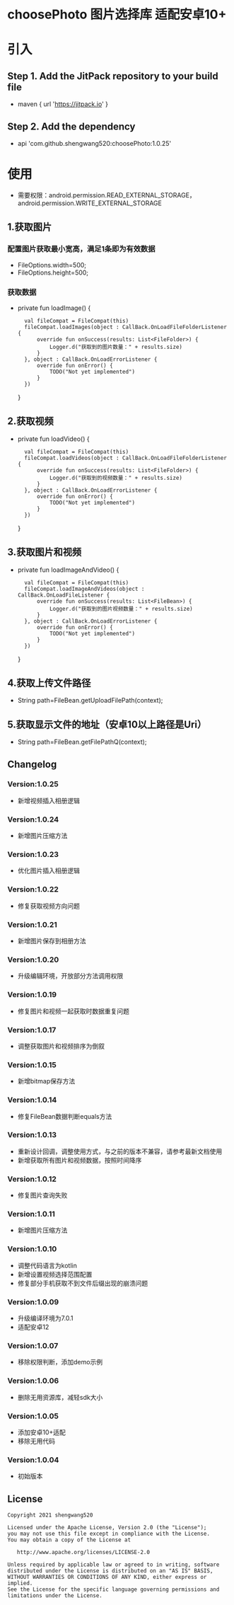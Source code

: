 # choosePhoto 图片选择库 适配安卓10+

# 引入

## Step 1. Add the JitPack repository to your build file

* maven { url '<https://jitpack.io>' }

## Step 2. Add the dependency

* api 'com.github.shengwang520:choosePhoto:1.0.25'

# 使用

* 需要权限：android.permission.READ_EXTERNAL_STORAGE，android.permission.WRITE_EXTERNAL_STORAGE

## 1.获取图片

### 配置图片获取最小宽高，满足1条即为有效数据

* FileOptions.width=500;
* FileOptions.height=500;

### 获取数据

* private fun loadImage() {

        val fileCompat = FileCompat(this)
        fileCompat.loadImages(object : CallBack.OnLoadFileFolderListener {
            override fun onSuccess(results: List<FileFolder>) {
                Logger.d("获取到的图片数量：" + results.size)
            }
        }, object : CallBack.OnLoadErrorListener {
            override fun onError() {
                TODO("Not yet implemented")
            }
        })
  }

## 2.获取视频

* private fun loadVideo() {

        val fileCompat = FileCompat(this)
        fileCompat.loadVideos(object : CallBack.OnLoadFileFolderListener {
            override fun onSuccess(results: List<FileFolder>) {
                Logger.d("获取到的视频数量：" + results.size)
            }
        }, object : CallBack.OnLoadErrorListener {
            override fun onError() {
                TODO("Not yet implemented")
            }
        })
  }

## 3.获取图片和视频

* private fun loadImageAndVideo() {

        val fileCompat = FileCompat(this)
        fileCompat.loadImageAndVideos(object : CallBack.OnLoadFileListener {
            override fun onSuccess(results: List<FileBean>) {
                Logger.d("获取到的图片视频数量：" + results.size)
            }
        }, object : CallBack.OnLoadErrorListener {
            override fun onError() {
                TODO("Not yet implemented")
            }
        })
  }

## 4.获取上传文件路径

* String path=FileBean.getUploadFilePath(context);

## 5.获取显示文件的地址（安卓10以上路径是Uri）

* String path=FileBean.getFilePathQ(context);

## Changelog

### Version:1.0.25

* 新增视频插入相册逻辑

### Version:1.0.24

* 新增图片压缩方法

### Version:1.0.23

* 优化图片插入相册逻辑

### Version:1.0.22

* 修复获取视频方向问题

### Version:1.0.21

* 新增图片保存到相册方法

### Version:1.0.20

* 升级编辑环境，开放部分方法调用权限

### Version:1.0.19

* 修复图片和视频一起获取时数据重复问题

### Version:1.0.17

* 调整获取图片和视频排序为倒叙

### Version:1.0.15

* 新增bitmap保存方法

### Version:1.0.14

* 修复FileBean数据判断equals方法

### Version:1.0.13

* 重新设计回调，调整使用方式，与之前的版本不兼容，请参考最新文档使用
* 新增获取所有图片和视频数据，按照时间降序

### Version:1.0.12

* 修复图片查询失败

### Version:1.0.11

* 新增图片压缩方法

### Version:1.0.10

* 调整代码语言为kotlin
* 新增设置视频选择范围配置
* 修复部分手机获取不到文件后缀出现的崩溃问题

### Version:1.0.09

* 升级编译环境为7.0.1
* 适配安卓12

### Version:1.0.07

* 移除权限判断，添加demo示例

### Version:1.0.06

* 删除无用资源库，减轻sdk大小

### Version:1.0.05

* 添加安卓10+适配
* 移除无用代码

### Version:1.0.04

* 初始版本

## License

    Copyright 2021 shengwang520

    Licensed under the Apache License, Version 2.0 (the "License");
    you may not use this file except in compliance with the License.
    You may obtain a copy of the License at

       http://www.apache.org/licenses/LICENSE-2.0

    Unless required by applicable law or agreed to in writing, software
    distributed under the License is distributed on an "AS IS" BASIS,
    WITHOUT WARRANTIES OR CONDITIONS OF ANY KIND, either express or implied.
    See the License for the specific language governing permissions and
    limitations under the License.
